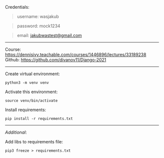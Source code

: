 Credentials:

> username: wasjakub

> password: mock1234

> email: jakubwastest@gmail.com

---

Course: https://dennisivy.teachable.com/courses/1446896/lectures/33189238
Github: https://github.com/divanov11/Django-2021

---

Create virtual environment:

```
python3 -m venv venv
```

Activate this environment:

```
source venv/bin/activate
```

Install requirements:

```
pip install -r requirements.txt
```

---

_Additional_:

Add libs to requirements file:

```
pip3 freeze > requirements.txt
```
